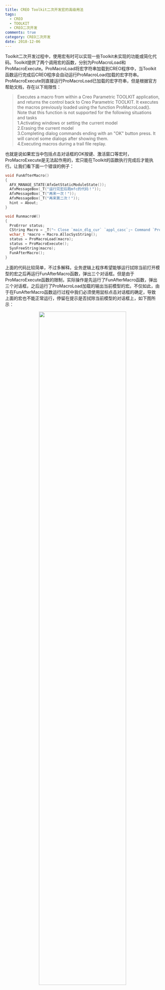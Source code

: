 ```yaml
---
title: CREO Toolkit二次开发宏的高级用法
tags:
  - CREO
  - TOOLKIT
  - CREO二次开发
comments: true
category: CREO二次开发
date: 2018-12-06
---
```



Toolkit二次开发过程中，使用宏有时可以实现一些Toolkit未实现的功能或简化代码。Toolkit提供了两个调用宏的函数，分别为ProMacroLoad和ProMacroExecute。ProMacroLoad将宏字符串加载到CREO程序中，当Toolkit函数运行完成后CREO程序会自动运行ProMacroLoad加载的宏字符串。ProMacroExecute则直接运行ProMacroLoad已加载的宏字符串，但是根据官方帮助文档，存在以下局限性：

>Executes a macro from within a Creo Parametric TOOLKIT application, and returns the control back to Creo Parametric TOOLKIT. It executes the macros previously loaded using the function ProMacroLoad().  
>Note that this function is not supported for the following situations and tasks  
>1.Activating windows or setting the current model  
>2.Erasing the current model  
>3.Completing dialog commands ending with an "OK" button press. It will cancel some dialogs after showing them.  
>4.Executing macros during a trail file replay.  

也就是说如果宏当中包括点击对话框的OK按键、激活窗口等宏时，ProMacroExecute是无法起作用的，宏只能在Toolkit的函数执行完成后才能执行。让我们看下面一个错误的例子：

```c
void FunAfterMacro()
{
  AFX_MANAGE_STATE(AfxGetStaticModuleState());
  AfxMessageBox(_T("运行完宏后跑mfc的代码！"));
  AfxMessageBox(_T("再来一次！"));
  AfxMessageBox(_T("再来第二次！"));
  hint = About;
}

void RunmacroW()
{
  ProError status;
  CString Macro = _T("~ Close `main_dlg_cur` `appl_casc`;~ Command `ProCmdModelErase` ; ~ Activate `0_std_confirm` `OK`;");
  wchar_t *macro = Macro.AllocSysString();
  status = ProMacroLoad(macro);
  status = ProMacroExecute();
  SysFreeString(macro);
  FunAfterMacro();
}
```

上面的代码比较简单，不过多解释。业务逻辑上程序希望能够运行拭除当前打开模型的宏之后再运行FunAfterMacro函数，弹出三个对话框。但是由于ProMacroExecute函数的限制，实际操作是先运行了FunAfterMacro函数，弹出三个对话框，之后运行了ProMacroLoad加载的输出当前模型的宏。不仅如此，由于在FunAfterMacro函数运行过程中我们必须使用鼠标点击对话框的确定，导致上面的宏也不能正常运行，停留在提示是否拭除当前模型的对话框上，如下图所示：

<div align="center">
    <img src="/img/proe/ToolkitMacro1.gif" style="width:75%" align="center"/>
    <p>图 错误的例子</p>
</div>

针对上述情况，本文给出一种折中的方案，实现复杂宏在程序任意位置运行。

## 1. 基础代码准备

首先新建一个Toolkit工程，添加两个菜单项，一个"Runmacro_Act"用于实现让宏在程序中间运行的功能，一个"About_Act"点击可显示关于对话框。以上都是常规操作，代码较为简单，不详细说明了，直接给出：

```c
ProError ShowDialog(wchar_t *Message)
{
  ProUIMessageButton *buttons;
  ProUIMessageButton user_choice;
  ProArrayAlloc(1, sizeof(ProUIMessageButton), 1, (ProArray *)&buttons);
  buttons[0] = PRO_UI_MESSAGE_OK;
  ProUIMessageDialogDisplay(PROUIMESSAGE_INFO, _T("提示"), Message, buttons, PRO_UI_MESSAGE_OK, &user_choice);
  ProArrayFree((ProArray *)&buttons);
  return PRO_TK_NO_ERROR;
}

void about()
{
  AFX_MANAGE_STATE(AfxGetStaticModuleState());
  ShowDialog(_T("如何在运行完宏后再跑mfc代码。\n访问我的博客获得更多信息：\nhttp://www.hudi.site"));
}

extern "C" int user_initialize()
{
    AFX_MANAGE_STATE(AfxGetStaticModuleState());
    ProError status;
    uiCmdCmdId RunmacroId, RunmacroWId, AboutId;
    status = ProMenubarMenuAdd("Toolkitmacro", "Toolkitmacro", "About", PRO_B_TRUE, MSGFILE);
    status = ProMenubarmenuMenuAdd("Toolkitmacro", "Toolkitmacro", "OneKey", NULL, PRO_B_TRUE, MSGFILE);
    status = ProCmdActionAdd("Runmacro_Act", (uiCmdCmdActFn)runMacro, uiProeImmediate, AccessPart, PRO_B_TRUE, PRO_B_TRUE, &RunmacroId);
    status = ProMenubarmenuPushbuttonAdd("Toolkitmacro", "Runmacro", "Runmacro", "Runmacrotips", NULL, PRO_B_TRUE, RunmacroId, MSGFILE);
    status = ProCmdActionAdd("About_Act", (uiCmdCmdActFn)about, uiProeImmediate, AccessDefault, PRO_B_TRUE, PRO_B_TRUE, &AboutId);
    status = ProMenubarmenuPushbuttonAdd("Toolkitmacro", "About", "About", "Abouttips", NULL, PRO_B_TRUE, AboutId, MSGFILE);
    return PRO_TK_NO_ERROR;
}
```

## 2. 用宏的方式模拟新增菜单的点击

上面我们向Creo增加了两个菜单，尝试录制一下点击"About_Act"菜单的宏，得到如下代码：

```c
~ Command `About_Act`;
```

在Creo程序中测试一下能否用宏的方式模拟点击"About_Act"菜单，代码如下：

```c
status = ProMacroLoad(_T("~ Command `About_Act`;"));
```

经测试结果可行。

再尝试将拭除当前打开模型和点击"About_Act"菜单的宏合并起来，点击"Runmacro_Act"运行，代码如下：

```c
void runMacro()
{
  ProError status;
  CString Macro = _T("~ Close `main_dlg_cur` `appl_casc`;~ Command `ProCmdModelErase` ; ~ Activate `0_std_confirm` `OK`;");
  Macro += _T("~ Command `About_Act`;");
  wchar_t *macro = Macro.AllocSysString();
  status = ProMacroLoad(macro);
  SysFreeString(macro);
}
```

测试后结果符合预期流程。

## 3. 功能实现

下面开始进入真正的功能实现。如上面的例子所示，拭除当前打开模型和点击"About_Act"菜单的宏可以按照正常的先后顺序运行。那么换一个思路，如果将点击"About_Act"菜单的功能函数about中的代码替换为真正需要实现功能FunAfterMacro的代码，runMacro函数应该就是依次运行了"拭除当前打开模型"和"FunAfterMacro"函数的功能，满足了我们的业务逻辑。再次做一下测试，思路可行，完全可以实现让宏在代码中间运行，代码仅只是替换，这里不在赘述详细代码了。

但是这样引入了一个新问题，"About_Act"菜单点击的响应功能被替换了，而且单独点击"About_Act"菜单其实只是运行了业务逻辑的后半部分代码，肯定会出现问题。解决办法也很简单，采用一个简单的状态机即可，根据运行情况，当直接点击"About_Act"运行显示关于对话框功能，而如果是点击"Runmacro_Act"菜单后则运行宏时，"About_Act"的功能则为FunAfterMacro函数。

首先定义一个枚举类型，表示"实现业务逻辑功能"和"实现菜单点击功能"。

```c
typedef enum _hint
{
  Fun = 0, //实现业务逻辑功能
  About = 1, //实现菜单点击功能
} HINT;
HINT hint;
```

"About_Act"菜单的响应函数可以根据根据hint的值实现对应的功能，变更如下：

```c
void about()
{
  AFX_MANAGE_STATE(AfxGetStaticModuleState());
  if (hint == Fun)
  {
    FunAfterMacro();
  }
  else
  {
    ShowDialog(_T("如何在运行完宏后再跑mfc代码。\n访问我的博客获得更多信息：\nhttp://www.hudi.site"));
  }
  //这里修改状态
  hint = About;
}
```

**注意：根据业务逻辑，只有在点击"Runmacro_Act"菜单时hint值才能为Fun，一旦点击后hint值必须为About。**

最后"Runmacro_Act"菜单对应的函数runMacro则修改如下：

```c
void runMacro()
{
  ProError status;
  CString Macro = _T("~ Close `main_dlg_cur` `appl_casc`;~ Command `ProCmdModelErase` ; ~ Activate `0_std_confirm` `OK`;");
  Macro += _T("~ Command `About_Act`;");
  wchar_t *macro = Macro.AllocSysString();
  //这里修改状态
  hint = Fun;
  status = ProMacroLoad(macro);
  SysFreeString(macro);
}
```

程序最终运行结果如下图所示：

<div align="center">
    <img src="/img/proe/ToolkitMacro2.gif" style="width:75%" align="center"/>
    <p>图 程序运行实例</p>
</div>

完整代码可在<a href="https://github.com/slacker-HD/creo_toolkit" target="_blank">Github.com</a>下载。代码在VS2010,Creo 2.0 M060 X64下编译通过。
